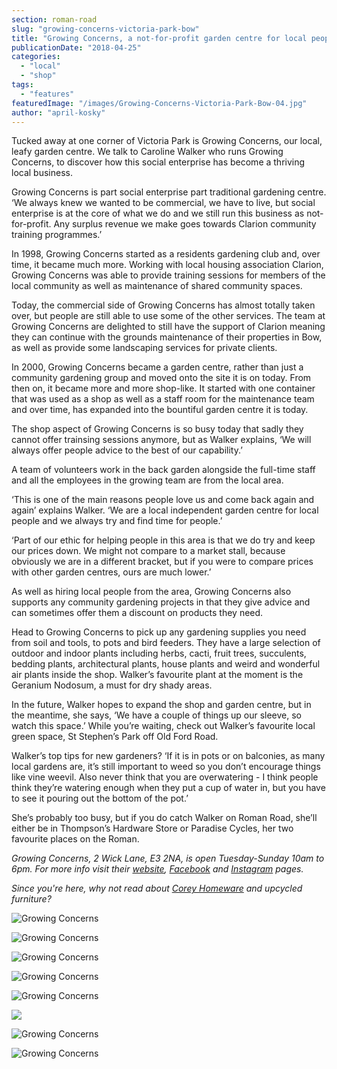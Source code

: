 ```yaml
---
section: roman-road
slug: "growing-concerns-victoria-park-bow"
title: "Growing Concerns, a not-for-profit garden centre for local people"
publicationDate: "2018-04-25"
categories: 
  - "local"
  - "shop"
tags: 
  - "features"
featuredImage: "/images/Growing-Concerns-Victoria-Park-Bow-04.jpg"
author: "april-kosky"
---
```


Tucked away at one corner of Victoria Park is Growing Concerns, our local, leafy garden centre. We talk to Caroline Walker who runs Growing Concerns, to discover how this social enterprise has become a thriving local business.

Growing Concerns is part social enterprise part traditional gardening centre. ‘We always knew we wanted to be commercial, we have to live, but social enterprise is at the core of what we do and we still run this business as not-for-profit. Any surplus revenue we make goes towards Clarion community training programmes.’

In 1998, Growing Concerns started as a residents gardening club and, over time, it became much more. Working with local housing association Clarion, Growing Concerns was able to provide training sessions for members of the local community as well as maintenance of shared community spaces.

Today, the commercial side of Growing Concerns has almost totally taken over, but people are still able to use some of the other services. The team at Growing Concerns are delighted to still have the support of Clarion meaning they can continue with the grounds maintenance of their properties in Bow, as well as provide some landscaping services for private clients.

In 2000, Growing Concerns became a garden centre, rather than just a community gardening group and moved onto the site it is on today. From then on, it became more and more shop-like. It started with one container that was used as a shop as well as a staff room for the maintenance team and over time, has expanded into the bountiful garden centre it is today.

The shop aspect of Growing Concerns is so busy today that sadly they cannot offer trainsing sessions anymore, but as Walker explains, ‘We will always offer people advice to the best of our capability.’

A team of volunteers work in the back garden alongside the full-time staff and all the employees in the growing team are from the local area.

‘This is one of the main reasons people love us and come back again and again’ explains Walker. ‘We are a local independent garden centre for local people and we always try and find time for people.’

‘Part of our ethic for helping people in this area is that we do try and keep our prices down. We might not compare to a market stall, because obviously we are in a different bracket, but if you were to compare prices with other garden centres, ours are much lower.’

As well as hiring local people from the area, Growing Concerns also supports any community gardening projects in that they give advice and can sometimes offer them a discount on products they need.

Head to Growing Concerns to pick up any gardening supplies you need from soil and tools, to pots and bird feeders. They have a large selection of outdoor and indoor plants including herbs, cacti, fruit trees, succulents, bedding plants, architectural plants, house plants and weird and wonderful air plants inside the shop. Walker’s favourite plant at the moment is the Geranium Nodosum, a must for dry shady areas.

In the future, Walker hopes to expand the shop and garden centre, but in the meantime, she says, ‘We have a couple of things up our sleeve, so watch this space.’ While you’re waiting, check out Walker’s favourite local green space, St Stephen’s Park off Old Ford Road.

Walker’s top tips for new gardeners? ‘If it is in pots or on balconies, as many local gardens are, it’s still important to weed so you don’t encourage things like vine weevil. Also never think that you are overwatering - I think people think they’re watering enough when they put a cup of water in, but you have to see it pouring out the bottom of the pot.’

She’s probably too busy, but if you do catch Walker on Roman Road, she’ll either be in Thompson’s Hardware Store or Paradise Cycles, her two favourite places on the Roman.

_Growing Concerns, 2 Wick Lane, E3 2NA, is open Tuesday-Sunday 10am to 6pm. For more info visit their [website](https://www.growingconcerns.org/), [Facebook](https://www.facebook.com/growingconcernsonthecanal/) and [Instagram](https://www.instagram.com/growing_concerns/) pages._

_Since you're here, why not read about [Corey Homeware](https://romanroadlondon.com/corey-homeware-upcyled-furniture-interior-design-hot-desking/) and upcycled furniture?_

![Growing Concerns](/images/Growing-Concerns-Victoria-Park-Bow-01-1024x683.jpg)

![Growing Concerns](/images/Growing-Concerns-Victoria-Park-Bow-02-1024x683.jpg)

![Growing Concerns](/images/Growing-Concerns-Victoria-Park-Bow-05-1024x683.jpg)

![Growing Concerns](/images/Growing-Concerns-Victoria-Park-Bow-07-1024x683.jpg)

![Growing Concerns](/images/Growing-Concerns-Victoria-Park-Bow-06-1024x683.jpg)

![](/images/Growing-Concerns-Victoria-Park-Bow-08-1024x683.jpg)

![Growing Concerns](/images/Growing-Concerns-Victoria-Park-Bow-03-1024x683.jpg)

![Growing Concerns](/images/Growing-Concerns-Victoria-Park-Bow-bird-feeders-683x1024.jpg)


